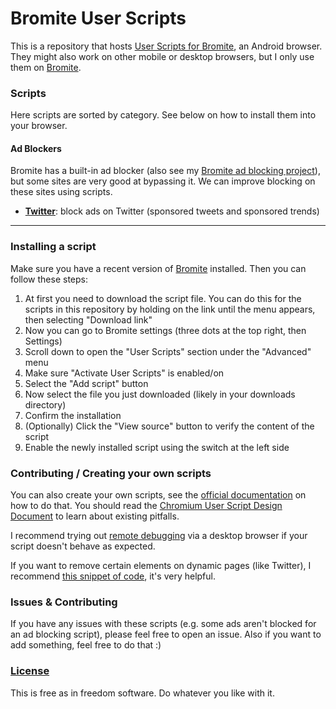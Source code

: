 # Bromite User Scripts
This is a repository that hosts [User Scripts for Bromite](https://github.com/bromite/bromite/wiki/UserScripts), an Android browser. They might also work on other mobile or desktop browsers, but I only use them on [Bromite](https://www.bromite.org/).

### Scripts
Here scripts are sorted by category. See below on how to install them into your browser.

#### Ad Blockers
Bromite has a built-in ad blocker (also see my [Bromite ad blocking project](https://github.com/xarantolus/filtrite)), but some sites are very good at bypassing it. We can improve blocking on these sites using scripts.

* [**Twitter**](block/twitter.user.js?raw=true): block ads on Twitter (sponsored tweets and sponsored trends)

---

### Installing a script 
Make sure you have a recent version of [Bromite](https://www.bromite.org/) installed. Then you can follow these steps:
1. At first you need to download the script file. You can do this for the scripts in this repository by holding on the link until the menu appears, then selecting "Download link"
2. Now you can go to Bromite settings (three dots at the top right, then Settings)
3. Scroll down to open the "User Scripts" section under the "Advanced" menu
4. Make sure "Activate User Scripts" is enabled/on
5. Select the "Add script" button
6. Now select the file you just downloaded (likely in your downloads directory)
7. Confirm the installation
8. (Optionally) Click the "View source" button to verify the content of the script
9. Enable the newly installed script using the switch at the left side



### Contributing / Creating your own scripts
You can also create your own scripts, see the [official documentation](https://github.com/bromite/bromite/wiki/UserScripts) on how to do that. You should read the [Chromium User Script Design Document](https://www.chromium.org/developers/design-documents/user-scripts) to learn about existing pitfalls.

I recommend trying out [remote debugging](https://developer.chrome.com/docs/devtools/remote-debugging/) via a desktop browser if your script doesn't behave as expected.

If you want to remove certain elements on dynamic pages (like Twitter), I recommend [this snippet of code](http://ryanmorr.com/using-mutation-observers-to-watch-for-element-availability/), it's very helpful.


### Issues & Contributing
If you have any issues with these scripts (e.g. some ads aren't blocked for an ad blocking script), please feel free to open an issue. Also if you want to add something, feel free to do that :)


### [License](LICENSE)
This is free as in freedom software. Do whatever you like with it.
